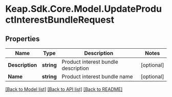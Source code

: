 # Keap.Sdk.Core.Model.UpdateProductInterestBundleRequest

## Properties

Name | Type | Description | Notes
------------ | ------------- | ------------- | -------------
**Description** | **string** | Product interest bundle description | [optional] 
**Name** | **string** | Product interest bundle name | [optional] 

[[Back to Model list]](../README.md#documentation-for-models) [[Back to API list]](../README.md#documentation-for-api-endpoints) [[Back to README]](../README.md)

